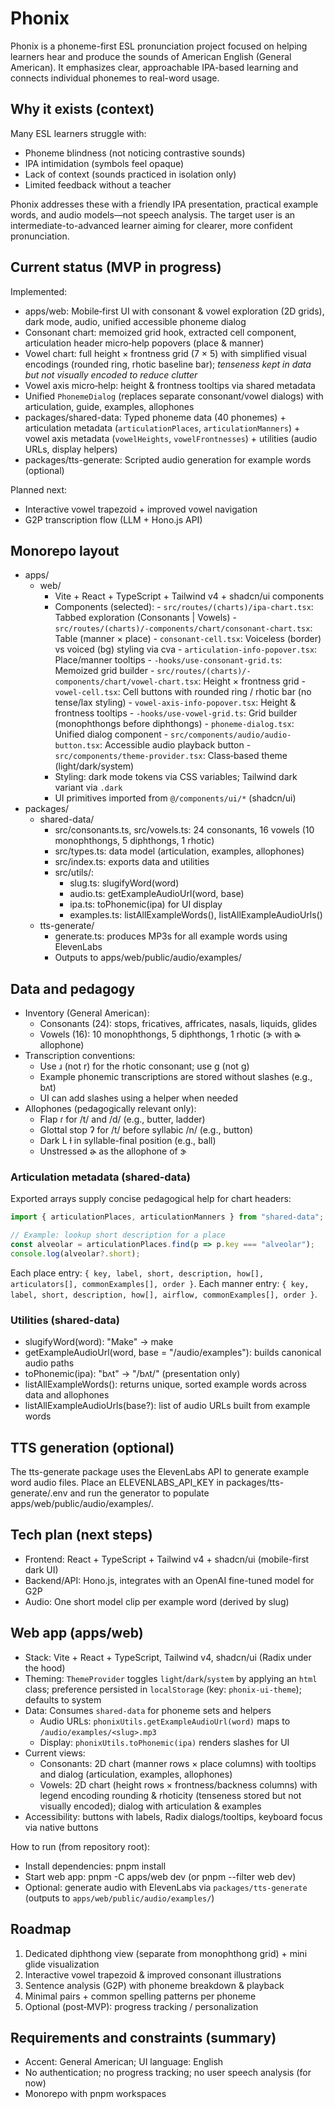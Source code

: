 # Phonix

Phonix is a phoneme-first ESL pronunciation project focused on helping learners hear and produce the sounds of American English (General American). It emphasizes clear, approachable IPA-based learning and connects individual phonemes to real-word usage.

## Why it exists (context)

Many ESL learners struggle with:
- Phoneme blindness (not noticing contrastive sounds)
- IPA intimidation (symbols feel opaque)
- Lack of context (sounds practiced in isolation only)
- Limited feedback without a teacher

Phonix addresses these with a friendly IPA presentation, practical example words, and audio models—not speech analysis. The target user is an intermediate-to-advanced learner aiming for clearer, more confident pronunciation.

## Current status (MVP in progress)

Implemented:
- apps/web: Mobile‑first UI with consonant & vowel exploration (2D grids), dark mode, audio, unified accessible phoneme dialog
- Consonant chart: memoized grid hook, extracted cell component, articulation header micro‑help popovers (place & manner)
- Vowel chart: full height × frontness grid (7 × 5) with simplified visual encodings (rounded ring, rhotic baseline bar); *tenseness kept in data but not visually encoded to reduce clutter*
- Vowel axis micro‑help: height & frontness tooltips via shared metadata
- Unified `PhonemeDialog` (replaces separate consonant/vowel dialogs) with articulation, guide, examples, allophones
- packages/shared-data: Typed phoneme data (40 phonemes) + articulation metadata (`articulationPlaces`, `articulationManners`) + vowel axis metadata (`vowelHeights`, `vowelFrontnesses`) + utilities (audio URLs, display helpers)
- packages/tts-generate: Scripted audio generation for example words (optional)

Planned next:
- Interactive vowel trapezoid + improved vowel navigation
- G2P transcription flow (LLM + Hono.js API)

## Monorepo layout

- apps/
	- web/
		- Vite + React + TypeScript + Tailwind v4 + shadcn/ui components
		- Components (selected):
				- `src/routes/(charts)/ipa-chart.tsx`: Tabbed exploration (Consonants | Vowels)
					- `src/routes/(charts)/-components/chart/consonant-chart.tsx`: Table (manner × place)
						- `consonant-cell.tsx`: Voiceless (border) vs voiced (bg) styling via cva
						- `articulation-info-popover.tsx`: Place/manner tooltips
						- `-hooks/use-consonant-grid.ts`: Memoized grid builder
					- `src/routes/(charts)/-components/chart/vowel-chart.tsx`: Height × frontness grid
						- `vowel-cell.tsx`: Cell buttons with rounded ring / rhotic bar (no tense/lax styling)
						- `vowel-axis-info-popover.tsx`: Height & frontness tooltips
						- `-hooks/use-vowel-grid.ts`: Grid builder (monophthongs before diphthongs)
					- `phoneme-dialog.tsx`: Unified dialog component
				- `src/components/audio/audio-button.tsx`: Accessible audio playback button
				- `src/components/theme-provider.tsx`: Class‑based theme (light/dark/system)
		- Styling: dark mode tokens via CSS variables; Tailwind dark variant via `.dark`
		- UI primitives imported from `@/components/ui/*` (shadcn/ui)
- packages/
	- shared-data/
		- src/consonants.ts, src/vowels.ts: 24 consonants, 16 vowels (10 monophthongs, 5 diphthongs, 1 rhotic)
		- src/types.ts: data model (articulation, examples, allophones)
		- src/index.ts: exports data and utilities
		- src/utils/:
			- slug.ts: slugifyWord(word)
			- audio.ts: getExampleAudioUrl(word, base)
			- ipa.ts: toPhonemic(ipa) for UI display
			- examples.ts: listAllExampleWords(), listAllExampleAudioUrls()
	- tts-generate/
		- generate.ts: produces MP3s for all example words using ElevenLabs
		- Outputs to apps/web/public/audio/examples/

## Data and pedagogy

- Inventory (General American):
	- Consonants (24): stops, fricatives, affricates, nasals, liquids, glides
	- Vowels (16): 10 monophthongs, 5 diphthongs, 1 rhotic (ɝ with ɚ allophone)
- Transcription conventions:
	- Use ɹ (not r) for the rhotic consonant; use ɡ (not g)
	- Example phonemic transcriptions are stored without slashes (e.g., bʌt)
	- UI can add slashes using a helper when needed
- Allophones (pedagogically relevant only):
	- Flap ɾ for /t/ and /d/ (e.g., butter, ladder)
	- Glottal stop ʔ for /t/ before syllabic /n/ (e.g., button)
	- Dark L ɫ in syllable-final position (e.g., ball)
	- Unstressed ɚ as the allophone of ɝ

### Articulation metadata (shared-data)

Exported arrays supply concise pedagogical help for chart headers:

```ts
import { articulationPlaces, articulationManners } from "shared-data";

// Example: lookup short description for a place
const alveolar = articulationPlaces.find(p => p.key === "alveolar");
console.log(alveolar?.short);
```

Each place entry: `{ key, label, short, description, how[], articulators[], commonExamples[], order }`.
Each manner entry: `{ key, label, short, description, how[], airflow, commonExamples[], order }`.

### Utilities (shared-data)

- slugifyWord(word): "Make" → make
- getExampleAudioUrl(word, base = "/audio/examples"): builds canonical audio paths
- toPhonemic(ipa): "bʌt" → "/bʌt/" (presentation only)
- listAllExampleWords(): returns unique, sorted example words across data and allophones
- listAllExampleAudioUrls(base?): list of audio URLs built from example words

## TTS generation (optional)

The tts-generate package uses the ElevenLabs API to generate example word audio files. Place an ELEVENLABS_API_KEY in packages/tts-generate/.env and run the generator to populate apps/web/public/audio/examples/.

## Tech plan (next steps)

- Frontend: React + TypeScript + Tailwind v4 + shadcn/ui (mobile-first dark UI)
- Backend/API: Hono.js, integrates with an OpenAI fine-tuned model for G2P
- Audio: One short model clip per example word (derived by slug)

## Web app (apps/web)

- Stack: Vite + React + TypeScript, Tailwind v4, shadcn/ui (Radix under the hood)
- Theming: `ThemeProvider` toggles `light`/`dark`/`system` by applying an `html` class; preference persisted in `localStorage` (key: `phonix-ui-theme`); defaults to system
- Data: Consumes `shared-data` for phoneme sets and helpers
	- Audio URLs: `phonixUtils.getExampleAudioUrl(word)` maps to `/audio/examples/<slug>.mp3`
	- Display: `phonixUtils.toPhonemic(ipa)` renders slashes for UI
- Current views:
	- Consonants: 2D chart (manner rows × place columns) with tooltips and dialog (articulation, examples, allophones)
	- Vowels: 2D chart (height rows × frontness/backness columns) with legend encoding rounding & rhoticity (tenseness stored but not visually encoded); dialog with articulation & examples
- Accessibility: buttons with labels, Radix dialogs/tooltips, keyboard focus via native buttons

How to run (from repository root):
- Install dependencies: pnpm install
- Start web app: pnpm -C apps/web dev (or pnpm --filter web dev)
- Optional: generate audio with ElevenLabs via `packages/tts-generate` (outputs to `apps/web/public/audio/examples/`)

## Roadmap

1. Dedicated diphthong view (separate from monophthong grid) + mini glide visualization
2. Interactive vowel trapezoid & improved consonant illustrations
3. Sentence analysis (G2P) with phoneme breakdown & playback
4. Minimal pairs + common spelling patterns per phoneme
5. Optional (post‑MVP): progress tracking / personalization

## Requirements and constraints (summary)

- Accent: General American; UI language: English
- No authentication; no progress tracking; no user speech analysis (for now)
- Monorepo with pnpm workspaces
